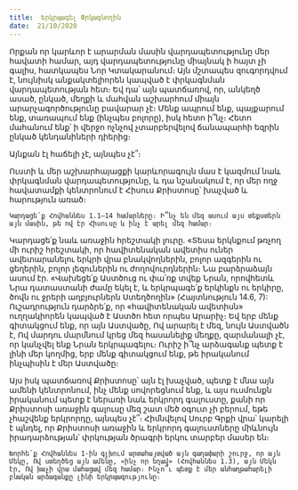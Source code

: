 ```yaml
---
title:  Երկրպագել Փրկագնողին
date:  21/10/2020
---
```


Որքան որ կարևոր է արարման մասին վարդապետությունը մեր հավատի համար, այդ վարդապետությունը միայնակ ի հայտ չի գալիս, հատկապես Նոր Կտակարանում։ Այն մշտապես զուգորդվում է, նույնիսկ անքակտելիորեն կապված է փրկագնման վարդապետության հետ։ Եվ դա՝ այն պատճառով, որ, անկեղծ ասած, ընկած, մեղքի և մահվան աշխարհում միայն արարչագործությունը բավարար չէ։ Մենք ապրում ենք, պայքարում ենք, տառապում ենք (ինչպես բոլորը), իսկ հետո ի՞նչ։ Հետո մահանում ենք՝ ի վերջո ոչնչով չտարբերվելով ճանապարհի եզրին ընկած կենդանիների դիերից։

Այնքան էլ հաճելի չէ, այնպես չէ՞։

Ուստի և մեր աշխարհայացքի կարևորագույն մաս է կազմում նաև փրկագնման վարդապետությունը, և դա նշանակում է, որ մեր ողջ հավատամքի կենտրոնում է Հիսուս Քրիստոսը՝ խաչված և հարություն առած։

`Կարդացե՛ք Հովհաննես 1.1–14 համարները։ Ի՞նչ են մեզ ասում այս տեքստերն այն մասին, թե ով էր Հիսուսը և ինչ է արել մեզ համար։`

Կարդացե՛ք նաև առաջին հրեշտակի լուրը. «Տեսա երկնքում թռչող մի ուրիշ հրեշտակի, որ հավիտենական ավետիս ուներ ավետարանելու երկրի վրա բնակվողներին, բոլոր ազգերին ու ցեղերին, բոլոր լեզուներին ու ժողովուրդներին։ Նա բարձրաձայն ասում էր. «Վախեցե՛ք Աստծուց ու փա՛ռք տվեք Նրան, որովհետև Նրա դատաստանի ժամը եկել է, և երկրպագե՛ք երկինքն ու երկիրը, ծովն ու ջրերի աղբյուրներն Ստեղծողին» (Հայտնություն 14.6, 7): Ուշադրություն դարձրե՛ք, որ «հավիտենական ավետիսն» ուղղակիորեն կապված է Աստծո հետ որպես Արարիչ։ Եվ երբ մենք գիտակցում ենք, որ այն Աստվածը, Ով արարել է մեզ, նույն Աստվածն է, Ով մարդու մարմնում կրեց մեզ հասանելիք մեղքը, զարմանալի չէ, որ կանչվել ենք Նրան երկրպագելու։ Ուրիշ ի՞նչ արձագանք պետք է լինի մեր կողմից, երբ մենք գիտակցում ենք, թե իրականում ինչպիսին է մեր Աստվածը։

Այս իսկ պատճառով Քրիստոսը՝ այն էլ խաչված, պետք է մնա այն ամենի կենտրոնում, ինչ մենք սովորեցնում ենք, և այս ուսմունքն իրականում պետք է ներառի նաև երկրորդ գալուստը, քանի որ Քրիստոսի առաջին գալուսը մեզ շատ մեծ օգուտ չի բերում, եթե չհաշվենք երկրորդը, այնպես չէ՞։ Հիմնվելով Սուրբ Գրքի վրա՝ կարելի է պնդել, որ Քրիստոսի առաջին և երկրորդ գալուստները միևնույն իրադարձության՝ փրկության ծրագրի երկու տարբեր մասեր են։

`Խորհե՛ք Հովհաննես 1-ին գլխում արտահայտված այն գաղափարի շուրջ, որ այն Մեկը, Ով ստեղծեց այն ամենը, «ինչ որ եղավ» (Հովհաննես 1.3), այն Մեկն էր, Ով խաչի վրա մահացավ մեզ համար։ Ինչո՞ւ պետք է մեր անհաղթահարելի բնական արձագանքը լինի երկրպագությունը։`